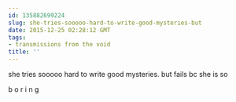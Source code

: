```yaml
---
id: 135882699224
slug: she-tries-sooooo-hard-to-write-good-mysteries-but
date: 2015-12-25 02:28:12 GMT
tags:
- transmissions from the void
title: ''
---
```

she tries sooooo hard to write good mysteries. but fails bc she is so

b o r i n g